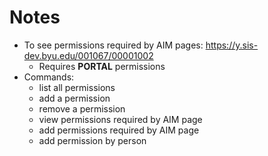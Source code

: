 # Notes
* To see permissions required by AIM pages: https://y.sis-dev.byu.edu/001067/00001002
  * Requires **PORTAL** permissions
* Commands:
  * list all permissions
  * add a permission
  * remove a permission
  * view permissions required by AIM page
  * add permissions required by AIM page
  * add permission by person